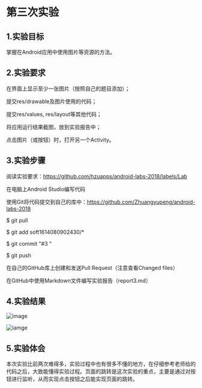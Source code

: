# 第三次实验

## 1.实验目标
掌握在Android应用中使用图片等资源的方法。

## 2.实验要求
在界面上显示至少一张图片（按照自己的题目添加）；

提交res/drawable及图片使用的代码；

提交res/values, res/layout等其他代码；

将应用运行结果截图，放到实验报告中；

点击图片（或按钮）时，打开另一个Activity。

## 3.实验步骤
阅读实验要求：https://github.com/hzuapps/android-labs-2018/labels/Lab

在电脑上Android Studio编写代码

 使用Git将代码提交到自己的库中：https://github.com/Zhuangyupeng/android-labs-2018

$ git pull
 
$ git add soft1614080902430/*

$ git commit "#3 "

$ git push
 
 在自己的GitHub库上创建和发送Pull Request（注意查看Changed files）
 
 在GitHub中使用Markdown文件编写实验报告（report3.md）


## 4.实验结果
![image](https://github.com/Zhuangyupeng/android-labs-2018/blob/master/soft1614080902430/%E5%AE%9E%E9%AA%8C%E4%B8%89%E6%88%AA%E5%9B%BE1.png?raw=true)

![iamge](https://github.com/Zhuangyupeng/android-labs-2018/blob/master/soft1614080902430/%E5%AE%9E%E9%AA%8C%E4%B8%89%E6%88%AA%E5%9B%BE2.jpg?raw=true)

## 5.实验体会
本次实验比前两次难得多，实验过程中也有很多不懂的地方，在仔细参考老师给的代码之后，大致能懂得实验过程。页面的跳转是这次实验的重点，主要是通过对按钮进行监听，从而实现点击按钮之后能实现页面的跳转。
